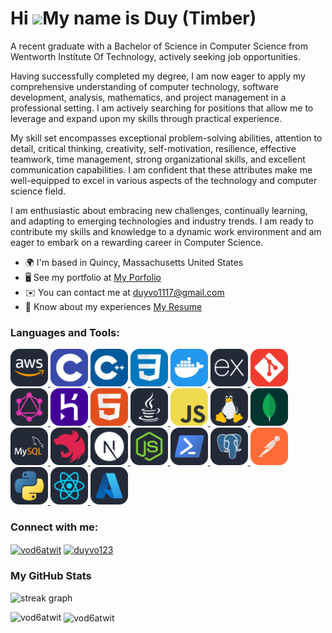 Hi ![](https://user-images.githubusercontent.com/18350557/176309783-0785949b-9127-417c-8b55-ab5a4333674e.gif)My name is Duy (Timber)
==============================================================================================================================

A recent graduate with a Bachelor of Science in Computer Science from Wentworth Institute Of Technology, actively seeking job opportunities.

Having successfully completed my degree, I am now eager to apply my comprehensive understanding of computer technology, software development, analysis, mathematics, and project management in a professional setting. I am actively searching for positions that allow me to leverage and expand upon my skills through practical experience.

My skill set encompasses exceptional problem-solving abilities, attention to detail, critical thinking, creativity, self-motivation, resilience, effective teamwork, time management, strong organizational skills, and excellent communication capabilities. I am confident that these attributes make me well-equipped to excel in various aspects of the technology and computer science field.

I am enthusiastic about embracing new challenges, continually learning, and adapting to emerging technologies and industry trends. I am ready to contribute my skills and knowledge to a dynamic work environment and am eager to embark on a rewarding career in Computer Science.

* 🌍 I'm based in Quincy, Massachusetts United States
* 🖥️ See my portfolio at [My Porfolio](http://www.duyvotech.com/)
* ✉️ You can contact me at [duyvo1117@gmail.com](mailto:duyvo1117@gmail.com)
* 📄 Know about my experiences [My Resume](https://drive.google.com/file/d/196CMdCoPScJ9GKUon1AsKVT-V4nxGmHy/view)

<h3 align="left">Languages and Tools:</h3>
<p align="left"> 

<a href="https://aws.amazon.com" target="_blank" rel="noreferrer"> 
<img src="https://github.com/tandpfun/skill-icons/blob/main/icons/AWS-Dark.svg" alt="aws" width="60" height="60"/> 
</a> 

<a href="https://www.cprogramming.com/" target="_blank" rel="noreferrer"> 
<img src="https://github.com/tandpfun/skill-icons/blob/main/icons/C.svg" alt="c" width="60" height="60"/> </a> 

<a href="https://www.w3schools.com/cpp/" target="_blank" rel="noreferrer"> 
<img src="https://github.com/tandpfun/skill-icons/blob/main/icons/CPP.svg" alt="cplusplus" width="60" height="60"/> </a> 

<a href="https://www.w3schools.com/css/" target="_blank" rel="noreferrer"> 
<img src="https://github.com/tandpfun/skill-icons/blob/main/icons/CSS.svg" alt="css3" width="60" height="60"/> </a> 

<a href="https://www.docker.com/" target="_blank" rel="noreferrer"> 
<img src="https://github.com/tandpfun/skill-icons/blob/main/icons/Docker.svg" alt="docker" width="60" height="60"/> </a> 

<a href="https://expressjs.com" target="_blank" rel="noreferrer"> 
<img src="https://github.com/tandpfun/skill-icons/blob/main/icons/ExpressJS-Dark.svg" alt="express" width="60" height="60"/> </a>

<a href="https://git-scm.com/" target="_blank" rel="noreferrer"> 
<img src="https://github.com/tandpfun/skill-icons/blob/main/icons/Git.svg" alt="git" width="60" height="60"/> </a> 

<a href="https://graphql.org" target="_blank" rel="noreferrer"> 
<img src="https://github.com/tandpfun/skill-icons/blob/main/icons/GraphQL-Dark.svg" alt="graphql" width="60" height="60"/> </a> 

<a href="https://heroku.com" target="_blank" rel="noreferrer"> 
<img src="https://github.com/tandpfun/skill-icons/blob/main/icons/Heroku.svg" alt="heroku" width="60" height="60"/> </a> 

<a href="https://www.w3.org/html/" target="_blank" rel="noreferrer"> 
<img src="https://github.com/tandpfun/skill-icons/blob/main/icons/HTML.svg" alt="html5" width="60" height="60"/> </a> 

<a href="https://www.java.com" target="_blank" rel="noreferrer"> 
<img src="https://github.com/tandpfun/skill-icons/blob/main/icons/Java-Dark.svg" alt="java" width="60" height="60"/> </a> 

<a href="https://developer.mozilla.org/en-US/docs/Web/JavaScript" target="_blank" rel="noreferrer"> 
<img src="https://github.com/tandpfun/skill-icons/blob/main/icons/JavaScript.svg" alt="javascript" width="60" height="60"/> </a>

<a href="https://www.linux.org/" target="_blank" rel="noreferrer"> 
<img src="https://github.com/tandpfun/skill-icons/blob/main/icons/Linux-Dark.svg" alt="linux" width="60" height="60"/> </a> 

<a href="https://www.mongodb.com/" target="_blank" rel="noreferrer"> 
<img src="https://github.com/tandpfun/skill-icons/blob/main/icons/MongoDB.svg" alt="mongodb" width="60" height="60"/> </a>

<a href="https://www.mysql.com/" target="_blank" rel="noreferrer"> 
<img src="https://github.com/tandpfun/skill-icons/blob/main/icons/MySQL-Dark.svg" alt="mysql" width="60" height="60"/> </a>

<a href="https://nestjs.com/" target="_blank" rel="noreferrer"> 
<img src="https://github.com/tandpfun/skill-icons/blob/main/icons/NestJS-Dark.svg" alt="nestjs" width="60" height="60"/> </a> 

<a href="https://nextjs.org/" target="_blank" rel="noreferrer"> 
<img src="https://github.com/tandpfun/skill-icons/blob/main/icons/NextJS-Dark.svg" alt="nextjs" width="60" height="60"/> </a> 

<a href="https://nodejs.org" target="_blank" rel="noreferrer"> 
<img src="https://github.com/tandpfun/skill-icons/blob/main/icons/NodeJS-Dark.svg" alt="nodejs" width="60" height="60"/> </a> 

<a href="https://learn.microsoft.com/en-us/powershell/" target="_blank" rel="noreferrer"> 
<img src="https://github.com/tandpfun/skill-icons/blob/main/icons/Powershell-Dark.svg" alt="powershell" width="60" height="60"/> </a> 

<a href="https://www.postgresql.org" target="_blank" rel="noreferrer"> 
<img src="https://github.com/tandpfun/skill-icons/blob/main/icons/PostgreSQL-Dark.svg" alt="postgresql" width="60" height="60"/> </a> 

<a href="https://postman.com" target="_blank" rel="noreferrer"> 
<img src="https://github.com/tandpfun/skill-icons/blob/main/icons/Postman.svg" alt="postman" width="60" height="60"/> </a> 

<a href="https://www.python.org/" target="_blank" rel="noreferrer"> 
<img src="https://github.com/tandpfun/skill-icons/blob/main/icons/Python-Dark.svg" alt="python" width="60" height="60"/> </a> 

<a href="https://reactjs.org/" target="_blank" rel="noreferrer"> 
<img src="https://github.com/tandpfun/skill-icons/blob/main/icons/React-Dark.svg" alt="react" width="60" height="60"/> </a> 

<a href="https://azure.microsoft.com/en-us" target="_blank" rel="noreferrer"> 
<img src="https://github.com/tandpfun/skill-icons/blob/main/icons/Azure-Dark.svg" alt="tailwind" width="60" height="60"/> </a> 

<h3 align="left">Connect with me:</h3>
<p align="left">
<a href="https://linkedin.com/in/vod6atwit" target="blank">
<img align="center" src="https://github.com/gauravghongde/social-icons/blob/master/SVG/Color/LinkedIN.svg" alt="vod6atwit" height="60" width="60" /></a>
  
<a href="https://leetcode.com/duy_vo/" target="blank">
<img align="center" src="https://github.com/dheereshagrwal/colored-icons/blob/master/public/icons/leetcode/leetcode.png" alt="duyvo123" height="60" width="60" /></a>
</p>

<h3 align="left">My GitHub Stats</h3>
<div align="left">
  <img src="https://streak-stats.demolab.com?user=vod6atwit&locale=en&mode=daily&theme=dark&hide_border=false&border_radius=5&order=3" height="220" alt="streak graph"  />
</div>

<p><img align="left" src="https://github-readme-stats.vercel.app/api/top-langs?username=vod6atwit&show_icons=true&locale=en&layout=compact&theme=dark" alt="vod6atwit" /></p>

<p>&nbsp;<img align="center" src="https://github-readme-stats.vercel.app/api?username=vod6atwit&show_icons=true&locale=en&theme=dark" alt="vod6atwit" /></p>
